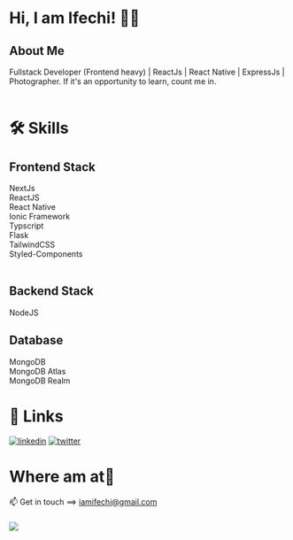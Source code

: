 # Hi, I am Ifechi! ✌🏾

## About Me
Fullstack Developer (Frontend heavy) | ReactJs | React Native | ExpressJs | Photographer. If it's an opportunity to learn, count me in.<br />
<br />


# 🛠 Skills

## Frontend Stack
NextJs <br />
ReactJS <br />
React Native<br />
Ionic Framework <br/>
Typscript <br />
Flask <br />
TailwindCSS <br />
Styled-Components <br />
<br />

## Backend Stack
NodeJS <br />

## Database
MongoDB <br />
MongoDB Atlas <br />
MongoDB Realm
<br />


# 🔗 Links
<!-- [![portfolio](https://img.shields.io/badge/my_portfolio-000?style=for-the-badge&logo=ko-fi&logoColor=white)](https://linktr.ee/ifechi)  -->
[![linkedin](https://img.shields.io/badge/linkedin-0A66C2?style=for-the-badge&logo=linkedin&logoColor=white)](https://www.linkedin.com/in/nnebedumfav/)
[![twitter](https://img.shields.io/badge/twitter-1DA1F2?style=for-the-badge&logo=twitter&logoColor=white)](https://twitter.com/iam_ifechi)

# Where am at📍

📫 Get in touch ==> iamifechi@gmail.com

###

<div align="left">
  <img src="https://visitor-badge.laobi.icu/badge?page_id=iamifechi.iamifechi&left_text=📍"  />
</div>

###
